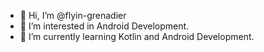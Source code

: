 - 👋 Hi, I’m @flyin-grenadier
- 👀 I’m interested in Android Development.
- 🌱 I’m currently learning Kotlin and Android Development.


<!---
flyin-grenadier/flyin-grenadier is a ✨ special ✨ repository because its `README.md` (this file) appears on your GitHub profile.
You can click the Preview link to take a look at your changes.
--->
